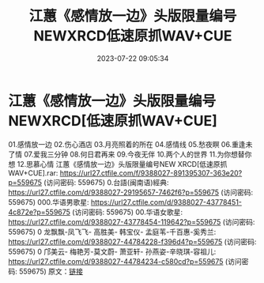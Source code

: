﻿---
title: 江蕙《感情放一边》头版限量编号NEWXRCD低速原抓WAV+CUE
date: 2023-07-22 09:05:34
categories: WAV车载音乐、镜像
tags: 华语中文
---
# 江蕙《感情放一边》头版限量编号NEWXRCD[低速原抓WAV+CUE]

01.感情放一边
02.伤心酒店
03.月亮照着的所在
04.感情线
05.愁夜瞑
06.重逢未了情
07.爱我三分钟
08.何日君再来
09.今夜无伴
10.两个人的世界
11.为你想替你想
12.思慕心情
江蕙《感情放一边》头版限量编号NEW XRCD[低速原抓WAV+CUE].rar: https://url27.ctfile.com/f/9388027-891395307-363e20?p=559675
(访问密码: 559675)
0.台語(闽南语)經典: https://url27.ctfile.com/d/9388027-29195657-7462f6?p=559675
(访问密码: 559675)
000.华语男歌星: https://url27.ctfile.com/d/9388027-43778451-4c872e?p=559675
(访问密码: 559675)
00.华语女歌星: https://url27.ctfile.com/d/9388027-43778454-119642?p=559675
(访问密码: 559675)
0 龙飘飘-凤飞飞- 高胜美- 韩宝仪- 孟庭苇-千百惠-奚秀兰: https://url27.ctfile.com/d/9388027-44784228-f396d4?p=559675
(访问密码: 559675)
0 邝美云- 梅艳芳-莫文蔚- 萧亚轩- 孙燕姿-辛晓琪-容祖儿: https://url27.ctfile.com/d/9388027-44784234-c580cd?p=559675
(访问密码: 559675)
原文：[链接](https://blog.sina.com.cn/s/blog_1647c7e76010312sg.html)